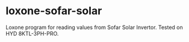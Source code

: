 # loxone-sofar-solar
Loxone program for reading values from Sofar Solar Invertor. Tested on HYD 8KTL-3PH-PRO.
